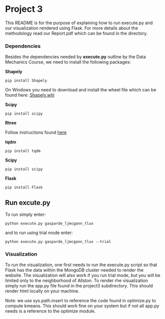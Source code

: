 Project 3
================================================================================
This README is for the purpose of explaining how to run execute.py
and our visualization rendered using Flask. For more details about the
methodology read our Report.pdf which can be found in the directory.

### Dependencies
Besides the dependencies needed by **execute.py** outline by the Data Mechanics Course, 
we need to install the following packages:

**Shapely**
```
pip install Shapely 
```
On Windows you need to download and install the wheel file which can be found here:  [Shapely.whl](http://www.lfd.uci.edu/~gohlke/pythonlibs/#shapely)

**Scipy**
````
pip install scipy
````

**Rtree**

Follow instructions found [here](http://toblerity.org/rtree/install.html#)

**tqdm**
````
pip install tqdm
````
**Scipy**
````
pip install scipy
````
**Flask**
````
pip install Flask
````
## Run excute.py
To run simply enter:
```
python execute.py gasparde_ljmcgann_tlux
```
and to run using trial mode enter:
```
python execute.py gasparde_ljmcgann_tlux --trial
```
### Visualization
To run the visualization, one first needs to run the
execute.py script so that Flask has the data within
the MongoDB cluster needed to render the website. The
visualization will also work if you run trial mode, but
you will be limited only to the neighborhood of Allston.
To render rhe visualization simply run the app.py file found in the project3 
subdirectory. This should render html locally on your machine.

Note: we use sys.path.insert to reference the code
found in optimize.py to compute kmeans. This should
work fine on your system but if not
all app.py needs is a reference to the optimize module.